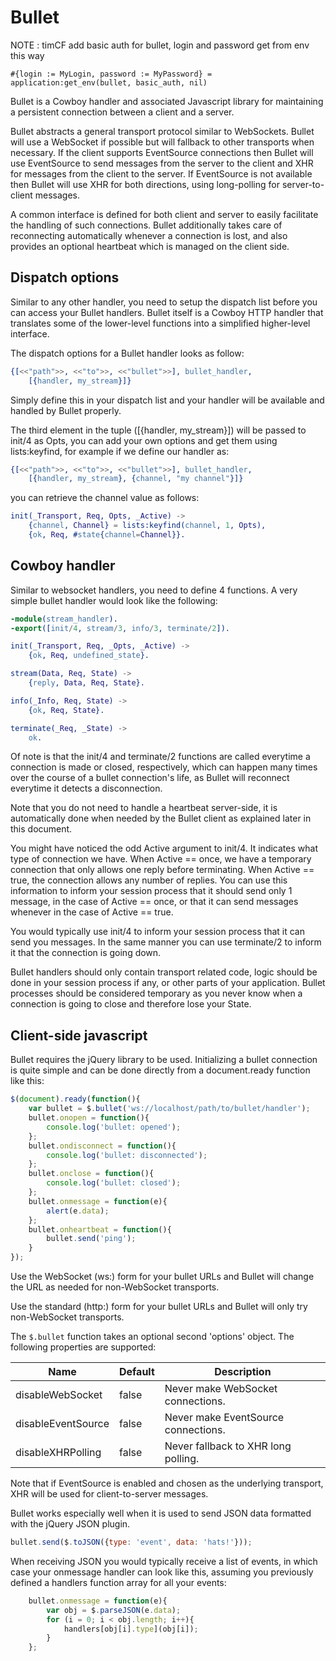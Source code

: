 Bullet
======

NOTE : timCF add basic auth for bullet, login and password get from env this way

```
#{login := MyLogin, password := MyPassword} = application:get_env(bullet, basic_auth, nil)
```

Bullet is a Cowboy handler and associated Javascript library for
maintaining a persistent connection between a client and a server.

Bullet abstracts a general transport protocol similar to WebSockets.
Bullet will use a WebSocket if possible but will fallback to other
transports when necessary. If the client supports EventSource
connections then Bullet will use EventSource to send messages from the
server to the client and XHR for messages from the client to the
server. If EventSource is not available then Bullet will use XHR for
both directions, using long-polling for server-to-client messages.

A common interface is defined for both client and server to easily
facilitate the handling of such connections. Bullet additionally takes care
of reconnecting automatically whenever a connection is lost, and also
provides an optional heartbeat which is managed on the client side.

Dispatch options
----------------

Similar to any other handler, you need to setup the dispatch list before
you can access your Bullet handlers. Bullet itself is a Cowboy HTTP
handler that translates some of the lower-level functions into a
simplified higher-level interface.

The dispatch options for a Bullet handler looks as follow:

``` erlang
{[<<"path">>, <<"to">>, <<"bullet">>], bullet_handler,
	[{handler, my_stream}]}
```

Simply define this in your dispatch list and your handler will be
available and handled by Bullet properly.

The third element in the tuple ([{handler, my_stream}]) will be passed 
to init/4 as Opts, you can add your own options and get them using
lists:keyfind, for example if we define our handler as:

``` erlang
{[<<"path">>, <<"to">>, <<"bullet">>], bullet_handler,
	[{handler, my_stream}, {channel, "my channel"}]}
```

you can retrieve the channel value as follows:

``` erlang
init(_Transport, Req, Opts, _Active) ->
	{channel, Channel} = lists:keyfind(channel, 1, Opts),
	{ok, Req, #state{channel=Channel}}.
```

Cowboy handler
--------------

Similar to websocket handlers, you need to define 4 functions.
A very simple bullet handler would look like the following:

``` erlang
-module(stream_handler).
-export([init/4, stream/3, info/3, terminate/2]).

init(_Transport, Req, _Opts, _Active) ->
	{ok, Req, undefined_state}.

stream(Data, Req, State) ->
	{reply, Data, Req, State}.

info(_Info, Req, State) ->
	{ok, Req, State}.

terminate(_Req, _State) ->
	ok.
```

Of note is that the init/4 and terminate/2 functions are called
everytime a connection is made or closed, respectively, which can
happen many times over the course of a bullet connection's life,
as Bullet will reconnect everytime it detects a disconnection.

Note that you do not need to handle a heartbeat server-side, it
is automatically done when needed by the Bullet client as explained
later in this document.

You might have noticed the odd Active argument to init/4. It
indicates what type of connection we have. When Active == once,
we have a temporary connection that only allows one reply before
terminating. When Active == true, the connection allows any number
of replies. You can use this information to inform your session
process that it should send only 1 message, in the case of
Active == once, or that it can send messages whenever in the
case of Active == true.

You would typically use init/4 to inform your session process
that it can send you messages. In the same manner you can use
terminate/2 to inform it that the connection is going down.

Bullet handlers should only contain transport related code,
logic should be done in your session process if any, or other
parts of your application. Bullet processes should be considered
temporary as you never know when a connection is going to close
and therefore lose your State.

Client-side javascript
----------------------

Bullet requires the jQuery library to be used. Initializing a
bullet connection is quite simple and can be done directly from
a document.ready function like this:

``` js
$(document).ready(function(){
	var bullet = $.bullet('ws://localhost/path/to/bullet/handler');
	bullet.onopen = function(){
		console.log('bullet: opened');
	};
	bullet.ondisconnect = function(){
		console.log('bullet: disconnected');
	};
	bullet.onclose = function(){
		console.log('bullet: closed');
	};
	bullet.onmessage = function(e){
		alert(e.data);
	};
	bullet.onheartbeat = function(){
		bullet.send('ping');
	}
});
```

Use the WebSocket (ws:) form for your bullet URLs and Bullet
will change the URL as needed for non-WebSocket transports.

Use the standard (http:) form for your bullet URLs and Bullet
will only try non-WebSocket transports.

The `$.bullet` function takes an optional second 'options' object.
The following properties are supported:

| Name                   | Default | Description                         |
| ---------------------- | --------|------------------------------------ |
| disableWebSocket       | false   | Never make WebSocket connections.   |
| disableEventSource     | false   | Never make EventSource connections. |
| disableXHRPolling      | false   | Never fallback to XHR long polling. |

Note that if EventSource is enabled and chosen as the underlying
transport, XHR will be used for client-to-server messages.

Bullet works especially well when it is used to send JSON data
formatted with the jQuery JSON plugin.

``` js
bullet.send($.toJSON({type: 'event', data: 'hats!'}));
```

When receiving JSON you would typically receive a list of events,
in which case your onmessage handler can look like this, assuming
you previously defined a handlers function array for all your events:

``` js
	bullet.onmessage = function(e){
		var obj = $.parseJSON(e.data);
		for (i = 0; i < obj.length; i++){
			handlers[obj[i].type](obj[i]);
		}
	};
```
